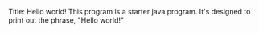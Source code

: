 Title: Hello world!
This program is a starter java program. It's designed to print out the phrase, "Hello world!"
